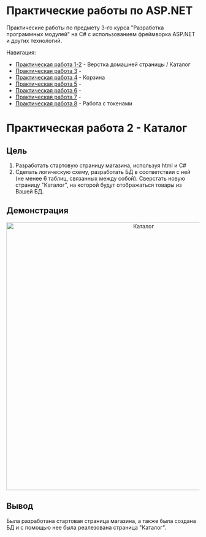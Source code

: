 # Практические работы по ASP.NET
Практические работы по предмету 3-го курса "Разработка программных модулей" на C# с использованием фреймворка ASP.NET и других технологий.

Навигация:

* [Практическая работа 1-2](https://github.com/Archive-of-practical-work-for-the-MPT/Homework-ASP) - Верстка домашней страницы / Каталог
* [Практическая работа 3]() - 
* [Практическая работа 4](https://github.com/Archive-of-practical-work-for-the-MPT/Homework-ASP/tree/cart) - Корзина
* [Практическая работа 5]() - 
* [Практическая работа 6]() - 
* [Практическая работа 7]() -
* [Практическая работа 8](https://github.com/Archive-of-practical-work-for-the-MPT/Homework-ASP/commits/api) - Работа с токенами

# Практическая работа 2 - Каталог

## Цель

1. Разработать стартовую страницу магазина, используя html и C#
2. Сделать логическую схему, разработать БД в соответствии с ней (не менее 6 таблиц, связанных между собой). 
Сверстать новую страницу "Каталог", на которой будут отображаться товары из Вашей БД.

## Демонстрация

<p align="center">
      <img src="https://github.com/user-attachments/assets/0fe02283-0cda-4ccc-aed5-26cdf9a4dfeb" alt="Каталог" width="700">
</p>

## Вывод
Была разработана стартовая страница магазина, а также была создана БД и с помощью нее была реалезована страница "Каталог".
